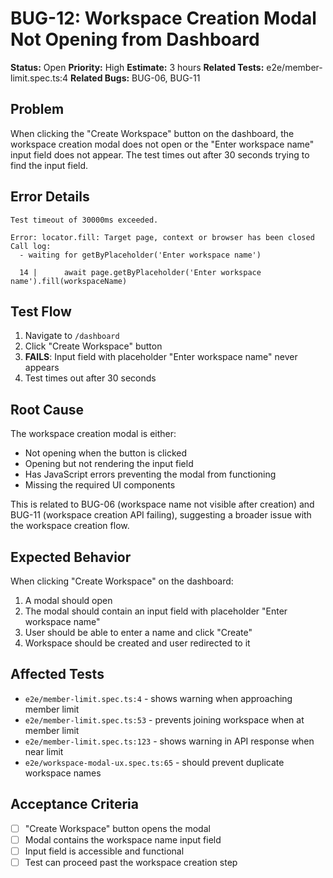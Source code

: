 # BUG-12: Workspace Creation Modal Not Opening from Dashboard

**Status:** Open
**Priority:** High
**Estimate:** 3 hours
**Related Tests:** e2e/member-limit.spec.ts:4
**Related Bugs:** BUG-06, BUG-11

## Problem

When clicking the "Create Workspace" button on the dashboard, the workspace creation modal does not open or the "Enter workspace name" input field does not appear. The test times out after 30 seconds trying to find the input field.

## Error Details

```
Test timeout of 30000ms exceeded.

Error: locator.fill: Target page, context or browser has been closed
Call log:
  - waiting for getByPlaceholder('Enter workspace name')

  14 | 		await page.getByPlaceholder('Enter workspace name').fill(workspaceName)
```

## Test Flow

1. Navigate to `/dashboard`
2. Click "Create Workspace" button
3. **FAILS**: Input field with placeholder "Enter workspace name" never appears
4. Test times out after 30 seconds

## Root Cause

The workspace creation modal is either:
- Not opening when the button is clicked
- Opening but not rendering the input field
- Has JavaScript errors preventing the modal from functioning
- Missing the required UI components

This is related to BUG-06 (workspace name not visible after creation) and BUG-11 (workspace creation API failing), suggesting a broader issue with the workspace creation flow.

## Expected Behavior

When clicking "Create Workspace" on the dashboard:
1. A modal should open
2. The modal should contain an input field with placeholder "Enter workspace name"
3. User should be able to enter a name and click "Create"
4. Workspace should be created and user redirected to it

## Affected Tests

- `e2e/member-limit.spec.ts:4` - shows warning when approaching member limit
- `e2e/member-limit.spec.ts:53` - prevents joining workspace when at member limit
- `e2e/member-limit.spec.ts:123` - shows warning in API response when near limit
- `e2e/workspace-modal-ux.spec.ts:65` - should prevent duplicate workspace names

## Acceptance Criteria

- [ ] "Create Workspace" button opens the modal
- [ ] Modal contains the workspace name input field
- [ ] Input field is accessible and functional
- [ ] Test can proceed past the workspace creation step
